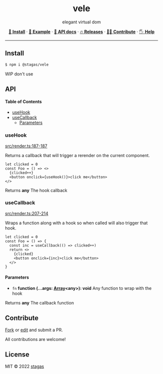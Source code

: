 <h1 align="center">vele</h1>

<p align="center">
elegant virtual dom
</p>

<p align="center">
   <a href="#install">        🔧 <strong>Install</strong></a>
 · <a href="#example">        🧩 <strong>Example</strong></a>
 · <a href="#api">            📜 <strong>API docs</strong></a>
 · <a href="https://github.com/stagas/vele/releases"> 🔥 <strong>Releases</strong></a>
 · <a href="#contribute">     💪🏼 <strong>Contribute</strong></a>
 · <a href="https://github.com/stagas/vele/issues">   🖐️ <strong>Help</strong></a>
</p>

***

## Install

```sh
$ npm i @stagas/vele
```

WIP don't use

## API

<!-- Generated by documentation.js. Update this documentation by updating the source code. -->

#### Table of Contents

*   [useHook](#usehook)
*   [useCallback](#usecallback)
    *   [Parameters](#parameters)

### useHook

[src/render.ts:187-187](https://github.com/stagas/vele/blob/1b2c0e1da248e6e32fbd10bc1d00bba1b0b1536b/src/render.ts#L187-L187 "Source code on GitHub")

Returns a callback that will trigger
a rerender on the current component.

```tsx
let clicked = 0
const Foo = () => <>
  {clicked++}
  <button onclick={useHook()}>click me</button>
</>
```

Returns **any** The hook callback

### useCallback

[src/render.ts:207-214](https://github.com/stagas/vele/blob/1b2c0e1da248e6e32fbd10bc1d00bba1b0b1536b/src/render.ts#L207-L214 "Source code on GitHub")

Wraps a function along with a hook
so when called will also trigger that hook.

```tsx
let clicked = 0
const Foo = () => {
  const inc = useCallback(() => clicked++)
  return <>
    {clicked}
    <button onclick={inc}>click me</button>
  </>
}
```

#### Parameters

*   `fn` **function (...args: [Array](https://developer.mozilla.org/docs/Web/JavaScript/Reference/Global_Objects/Array)\<any>): void** Any function to wrap with the hook

Returns **any** The callback function

## Contribute

[Fork](https://github.com/stagas/vele/fork) or
[edit](https://github.dev/stagas/vele) and submit a PR.

All contributions are welcome!

## License

MIT © 2022
[stagas](https://github.com/stagas)
